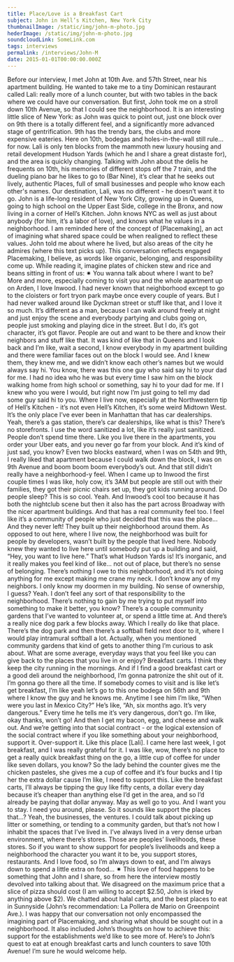 ```yaml
---
title: Place/Love is a Breakfast Cart
subject: John in Hell’s Kitchen, New York City
thumbnailImage: /static/img/john-m-photo.jpg
hederImage: /static/img/john-m-photo.jpg
soundcloudLink: SomeLink.com
tags: interviews
permalink: /interviews/John-M
date: 2015-01-01T00:00:00.000Z
---
```




Before our interview, I met John at 10th Ave. and 57th Street, near his apartment building. He
wanted to take me to a tiny Dominican restaurant called Lali: really more of a lunch counter, but
with two tables in the back where we could have our conversation. But first, John took me on a
stroll down 10th Avenue, so that I could see the neighborhood.
It is an interesting little slice of New York: as John was quick to point out, just one block over on
9th there is a totally different feel, and a significantly more advanced stage of gentrification. 9th
has the trendy bars, the clubs and more expensive eateries. Here on 10th, bodegas and
holes-in-the-wall still rule… for now. Lali is only ten blocks from the mammoth new luxury
housing and retail development Hudson Yards (which he and I share a great distaste for), and
the area is quickly changing. Talking with John about the delis he frequents on 10th, his
memories of different stops off the 7 train, and the dueling piano bar he likes to go to (Bar Nine),
it’s clear that he seeks out lively, authentic Places, full of small businesses and people who
know each other's names. Our destination, Lali, was no different - he doesn’t want it to go.
John is a life-long resident of New York City, growing up in Queens, going to high school on the
Upper East Side, college in the Bronx, and now living in a corner of Hell’s Kitchen. John knows
NYC as well as just about anybody (for him, it’s a labor of love), and knows what he values in a
neighborhood. I am reminded here of the concept of [Placemaking], an act of imagining what
shared space could be when realigned to reflect these values. John told me about where he
lived, but also areas of the city he admires (where this text picks up). This conversation reflects
engaged Placemaking, I believe, as words like organic, belonging, and responsibility come up.
While reading it, imagine plates of chicken stew and rice and beans sitting in front of us:
✷
You wanna talk about where I want to be? More and more, especially coming to visit you and
the whole apartment up on Arden, I love Inwood. I had never known that neighborhood except
to go to the cloisters or fort tryon park maybe once every couple of years. But I had never
walked around like Dyckman street or stuff like that, and I love it so much. It’s different as a
man, because I can walk around freely at night and just enjoy the scene and everybody partying
and clubs going on, people just smoking and playing dice in the street. But I do, it’s got
character, it’s got flavor. People are out and want to be there and know their neighbors and stuff
like that. It was kind of like that in Queens and I look back and I’m like, wait a second, I know
everybody in my apartment building and there were familiar faces out on the block I would see.
And I knew them, they knew me, and we didn’t know each other’s names but we would always
say hi. You know, there was this one guy who said say hi to your dad for me. I had no idea who
he was but every time I saw him on the block walking home from high school or something, say
hi to your dad for me. If I knew who you were I would, but right now I’m just going to tell my dad
some guy said hi to you. Where I live now, especially at the Northwestern tip of Hell’s Kitchen -
it’s not even Hell’s Kitchen, it’s some weird Midtown West.
It’s the only place I’ve ever been in Manhattan that has car dealerships.
Yeah, there’s a gas station, there’s car dealerships, like what is this? There’s no storefronts. I
use the word sanitized a lot, like it’s really just sanitized. People don’t spend time there. Like you
live there in the apartments, you order your Uber eats, and you never go far from your block.
And it’s kind of just sad, you know? Even two blocks eastward, when I was on 54th and 9th, I
really liked that apartment because I could walk down the block, I was on 9th Avenue and boom
boom boom everybody’s out. And that still didn’t really have a neighborhood-y feel. When I
came up to Inwood the first couple times I was like, holy cow, it’s 3AM but people are still out
with their families, they got their picnic chairs set up, they got kids running around. Do people
sleep? This is so cool.
Yeah. And Inwood’s cool too because it has both the nightclub scene but then it also has the
part across Broadway with the nicer apartment buildings. And that has a real community feel
too. I feel like it’s a community of people who just decided that this was the place...
And they never left! They built up their neighborhood around them. As opposed to out here,
where I live now, the neighborhood was built for people by developers, wasn’t built by the
people that lived here. Nobody knew they wanted to live here until somebody put up a building
and said, “Hey, you want to live here.” That’s what Hudson Yards is! It’s inorganic, and it really
makes you feel kind of like... not out of place, but there’s no sense of belonging. There’s nothing
I owe to this neighborhood, and it’s not doing anything for me except making me crane my neck.
I don’t know any of my neighbors. I only know my doormen in my building.
No sense of ownership, I guess?
Yeah. I don’t feel any sort of that responsibility to the neighborhood. There’s nothing to gain by
me trying to put myself into something to make it better, you know? There’s a couple community
gardens that I’ve wanted to volunteer at, or spend a little time at. And there’s a really nice dog
park a few blocks away. Which I really do like that place. There’s the dog park and then there’s
a softball field next door to it, where I would play intramural softball a lot.
Actually, when you mentioned community gardens that kind of gets to another thing I’m curious
to ask about. What are some average, everyday ways that you feel like you can give back to the
places that you live in or enjoy?
Breakfast carts. I think they keep the city running in the mornings. And if I find a good breakfast
cart or a good deli around the neighborhood, I’m gonna patronize the shit out of it. I’m gonna go
there all the time. If somebody comes to visit and is like let’s get breakfast, I’m like yeah let’s go
to this one bodega on 56th and 9th where I know the guy and he knows me. Anytime I see him
I’m like, “When were you last in Mexico City?” He’s like, “Ah, six months ago. It’s very
dangerous.” Every time he tells me it’s very dangerous, don’t go. I’m like, okay thanks, won’t go!
And then I get my bacon, egg, and cheese and walk out. And we’re getting into that social
contract - or the logical extension of the social contract where if you like something about your
neighborhood, support it. Over-support it. Like this place [Lali]. I came here last week, I got
breakfast, and I was really grateful for it. I was like, wow, there’s no place to get a really quick
breakfast thing on the go, a little cup of coffee for under like seven dollars, you know? So the
lady behind the counter gives me the chicken pasteles, she gives me a cup of coffee and it’s
four bucks and I tip her the extra dollar cause I’m like, I need to support this. Like the breakfast
carts, I’ll always be tipping the guy like fifty cents, a dollar every day because it’s cheaper than
anything else I’d get in the area, and so I’d already be paying that dollar anyway. May as well go
to you. And I want you to stay. I need you around, please.
So it sounds like support the places that…?
Yeah, the businesses, the ventures. I could talk about picking up litter or something, or tending
to a community garden, but that’s not how I inhabit the spaces that I’ve lived in. I’ve always lived
in a very dense urban environment, where there’s stores. Those are peoples’ livelihoods, these
stores. So if you want to show support for people’s livelihoods and keep a neighborhood the
character you want it to be, you support stores, restaurants. And I love food, so I’m always down
to eat, and I’m always down to spend a little extra on food...
✷
This love of food happens to be something that John and I share, so from here the interview
mostly devolved into talking about that. We disagreed on the maximum price that a slice of
pizza should cost (I am willing to accept $2.50, John is irked by anything above $2). We chatted
about halal carts, and the best places to eat in Sunnyside (John’s recommendation: La Pollera
de Mario on Greenpoint Ave.).
I was happy that our conversation not only encompassed the imagining part of Placemaking,
and sharing what should be sought out in a neighborhood. It also included John’s thoughts on
how to achieve this: support for the establishments we’d like to see more of. Here’s to John’s
quest to eat at enough breakfast carts and lunch counters to save 10th Avenue! I’m sure he
would welcome help.